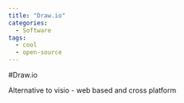 ```yaml
---
title: "Draw.io"
categories:
  - Software
tags:
  - cool
  - open-source
---
```


#Draw.io

Alternative to visio - web based and cross platform
